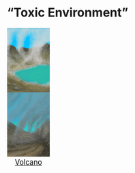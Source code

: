 # “Toxic Environment”  
<div style="display:inline-block"><div class="gamedatalist" style="text-align:center;;min-height:0px;"><div class="gamecard" style="width:100px; height:150px;"><a href="Env_AcidLake.md" style="color:black"><img decoding="async" src="Sprite/AcidLake.png" class="cardimage" style="max-width:100px;max-height:150px;"><span style="font-size: 16.666666666666668px;">Volcano</span></a></div></div><div class="gamedatalist" style="text-align:center;;min-height:0px;"><div class="gamecard" style="width:100px; height:150px;"><a href="Env_Volcano.md" style="color:black"><img decoding="async" src="Sprite/Volcano.png" class="cardimage" style="max-width:100px;max-height:150px;"><span style="font-size: 16.666666666666668px;">Volcano</span></a></div></div></div>  
  


<script>document.title="“Toxic Environment” - Card Survival Wiki";</script>